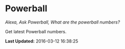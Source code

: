 # Powerball
*Alexa, Ask Powerball, What are the powerball numbers?*

Get latest Powerball numbers.

**Last Updated:** 2016-03-12 16:38:25